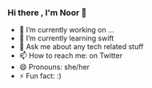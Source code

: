 ### Hi there  , I'm Noor 👋

- 🔭 I’m currently working on ...
- 🌱 I’m currently learning swift
- 💬 Ask me about any tech related stuff
- 📫 How to reach me: on Twitter
- 😄 Pronouns: she/her
- ⚡ Fun fact: :)
